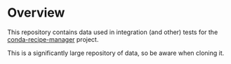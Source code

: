 # Overview
This repository contains data used in integration (and other) tests for the [conda-recipe-manager](https://github.com/conda-incubator/conda-recipe-manager) project.

This is a significantly large repository of data, so be aware when cloning it.
